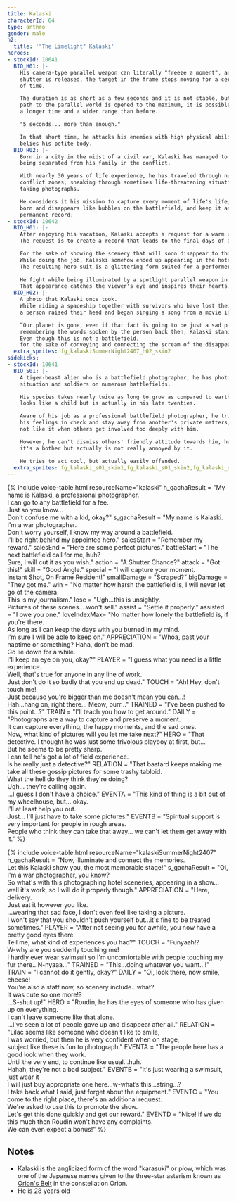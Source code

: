 ```yaml
---
title: Kalaski
characterId: 64
type: anthro
gender: male
h2:
  title: '"The Limelight" Kalaski'
heroes:
- stockId: 10641
  BIO_H01: |-
    His camera-type parallel weapon can literally "freeze a moment", and when the
    shutter is released, the target in the frame stops moving for a certain period
    of time.

    The duration is as short as a few seconds and it is not stable, but when the
    path to the parallel world is opened to the maximum, it is possible to stop for
    a longer time and a wider range than before.

    "5 seconds... more than enough."

    In that short time, he attacks his enemies with high physical ability that
    belies his petite body.
  BIO_H02: |-
    Born in a city in the midst of a civil war, Kalaski has managed to survive while
    being separated from his family in the conflict.

    With nearly 30 years of life experience, he has traveled through numerous
    conflict zones, sneaking through sometimes life-threatening situations and
    taking photographs.

    He considers it his mission to capture every moment of life's life, which is
    born and disappears like bubbles on the battlefield, and keep it as a semi-
    permanent record.
- stockId: 10642
  BIO_H01: |-
    After enjoying his vacation, Kalaski accepts a request for a warm up.
    The request is to create a record that leads to the final days of a hotel set to be closed.

    For the sake of showing the scenery that will soon disappear to those customers who have ever stayed there, Kalaski continues      to press his shutter.
    While doing the job, Kalaski somehow ended up appearing in the hotel's exciting show, using parallel cue to transform.
    The resulting hero suit is a glittering form suited for a performer on stage.
  
    He fight while being illuminated by a spotlight parallel weapon in his hand.
    That appearance catches the viewer's eye and inspires their hearts.
  BIO_H02: |-
    A photo that Kalaski once took.
    While riding a spaceship together with survivors who have lost their home, within the gloomy and depressed people,
    a person raised their head and began singing a song from a movie in their homeland with a smile.

    “Our planet is gone, even if that fact is going to be just a sad piece of news one day, we will continue singing, and live”,
    remembering the words spoken by the person back then, Kalaski stand on the stage.
    Even though this is not a battlefield,
    for the sake of conveying and connecting the scream of the disappearing way of life here…
  extra_sprites: fg_kalaskiSummerNight2407_h02_skin2
sidekicks:
- stockId: 10641
  BIO_S01: |-
    A tiger-beast alien who is a battlefield photographer, he has photographed the
    situation and soldiers on numerous battlefields.

    His species takes nearly twice as long to grow as compared to earthlings, he
    looks like a child but is actually in his late twenties.

    Aware of his job as a professional battlefield photographer, he tries to keep
    his feelings in check and stay away from another's private matters, he also does
    not like it when others get involved too deeply with him.

    However, he can't dismiss others' friendly attitude towards him, he act like
    it's a bother but actually is not really annoyed by it.

    He tries to act cool, but actually easily offended.
  extra_sprites: fg_kalaski_s01_skin1,fg_kalaski_s01_skin2,fg_kalaski_s01_skin3
---
```


{% include voice-table.html resourceName="kalaski"
h_gachaResult = "My name is Kalaski, a professional photographer.<br>I can go to any battlefield for a fee.<br>Just so you know...<br>Don't confuse me with a kid, okay?"
s_gachaResult = "My name is Kalaski.<br>I'm a war photographer.<br>Don't worry yourself, I know my way around a battlefield.<br>I'll be right behind my appointed hero."
salesStart = "Remember my reward."
salesEnd = "Here are some perfect pictures."
battleStart = "The next battlefield call for me, huh?<br>Sure, I will cut it as you wish."
action = "A Shutter Chance?"
attack = "Got this!"
skill = "Good Angle."
special = "I will capture your moment.<br> Instant Shot, On Frame Resident!"
smallDamage = "Scraped?"
bigDamage = "They got me."
win = "No matter how harsh the battlefield is, I will never let go of the camera.<br>This is my journalism."
lose = "Ugh…this is unsightly.<br>Pictures of these scenes….won't sell."
assist = "Settle it properly."
assisted = "I owe you one."
loveIndexMax= "No matter how lonely the battlefield is, if you're there.<br>As long as I can keep the days with you burned in my mind.<br>I'm sure I will be able to keep on."
APPRECIATION = "Whoa, past your naptime or something? Haha, don't be mad.<br>Go lie down for a while.<br>I'll keep an eye on you, okay?"
PLAYER = "I guess what you need is a little experience.<br>Well, that's true for anyone in any line of work.<br>Just don't do it so badly that you end up dead."
TOUCH = "Ah! Hey, don't touch me!<br>Just because you're bigger than me doesn't mean you can...!<br>Hah...hang on, right there... Meow, purr..."
TRAINED = "I've been pushed to this point...?"
TRAIN = "I'll teach you how to get around."
DAILY = "Photographs are a way to capture and preserve a moment.<br>It can capture everything, the happy moments, and the sad ones.<br>Now, what kind of pictures will you let me take next?"
HERO =  "That detective. I thought he was just some frivolous playboy at first, but...<br>But he seems to be pretty sharp.<br>I can tell he's got a lot of field experience.<br>Is he really just a detective?"
RELATION = "That bastard keeps making me take all these gossip pictures for some trashy tabloid.<br>What the hell do they think they're doing?<br>Ugh...  they're calling again.<br>...I guess I don't have a choice."
EVENTA = "This kind of thing is a bit out of my wheelhouse, but... okay.<br>I'll at least help you out.<br>Just... I'll just have to take some pictures."
EVENTB = "Spiritual support is very important for people in rough areas.<br>People who think they can take that away... we can't let them get away with it."
%}

{% include voice-table.html resourceName="kalaskiSummerNight2407"
h_gachaResult = "Now, illuminate and connect the memories.<br> Let this Kalaski show you, the most memorable stage!"
s_gachaResult = "Oi, I'm a war photographer, you know?<br> So what's with this photographing hotel sceneries, appearing in a show…<br>well it's work, so I will do it properly though."
APPRECIATION = "Here, delivery.<br>Just eat it however you like.<br>…wearing that sad face, I don't even feel like taking a picture.<br>I won't say that you shouldn't push yourself but…it's fine to be treated sometimes."
PLAYER = "After not seeing you for awhile, you now have a pretty good eyes there.<br>Tell me, what kind of experiences you had?"
TOUCH = "Funyaah!?<br>W-why are you suddenly touching me!<br>I hardly ever wear swimsuit so I'm uncomfortable with people touching my fur there…N-nyaaa…"
TRAINED = "This…doing whatever you want…!"
TRAIN = "I cannot do it gently, okay?"
DAILY = "Oi, look there, now smile, cheese!<br> You're also a staff now, so scenery include…what?<br> It was cute so one more!?<br>…S-shut up!"
HERO =  "Roudin, he has the eyes of someone who has given up on everything.<br>I can't leave someone like that alone.<br>…I've seen a lot of people gave up and disappear after all."
RELATION = "Lilac seems like someone who doesn't like to smile,<br>I was worried, but then he is very confident when on stage,<br>subject like these is fun to photograph."
EVENTA = "The people here has a good look when they work.<br>Until the very end, to continue like usual…huh.<br>Hahah, they're not a bad subject."
EVENTB = "It's just wearing a swimsuit, just wear it<br>I will just buy appropriate one here…w-what’s this…string…?<br>I take back what I said, just forget about the equipment."
EVENTC = "You come to the right place, there's an additional request.<br>We're asked to use this to promote the show.<br>Let's get this done quickly and get our reward."
EVENTD = "Nice! If we do this much then Roudin won't have any complaints.<br>We can even expect a bonus!"
%}

## Notes
- Kalaski is the anglicized form of the word "karasuki" or plow, which was one of the Japanese names given to the three-star asterism known as [Orion's Belt](https://en.wikipedia.org/wiki/Orion%27s_Belt) in the constellation Orion.
- He is 28 years old
